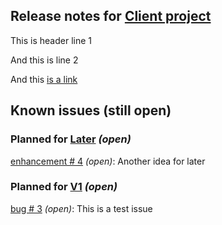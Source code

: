 ## Release notes for [Client project](https://github.com/lbugnion/tests-auto-commit/projects/2)

This is header line 1

And this is line 2

And this [is a link](http://rts.ch)

## Known issues (still open)

### Planned for [Later](https://github.com/lbugnion/tests-auto-commit/milestone/2) *(open)*

[enhancement # 4](https://github.com/lbugnion/tests-auto-commit/issues/4) *(open)*: Another idea for later

### Planned for [V1](https://github.com/lbugnion/tests-auto-commit/milestone/1) *(open)*

[bug # 3](https://github.com/lbugnion/tests-auto-commit/issues/3) *(open)*: This is a test issue

